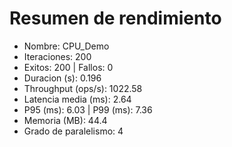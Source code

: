 ﻿# Resumen de rendimiento
- Nombre: CPU_Demo
- Iteraciones: 200
- Exitos: 200  |  Fallos: 0
- Duracion (s): 0.196
- Throughput (ops/s): 1022.58
- Latencia media (ms): 2.64
- P95 (ms): 6.03  |  P99 (ms): 7.36
- Memoria (MB): 44.4
- Grado de paralelismo: 4
